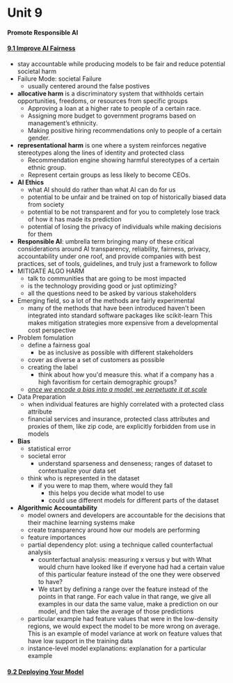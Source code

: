 # Unit 9

#### Promote Responsible AI



#### <u>9.1 Improve AI Fairness</u>

- stay accountable while producing models to be fair and reduce potential societal harm
- Failure Mode: societal Failure
  - usually centered around the false postives
- **allocative harm** is a discriminatory system that withholds certain opportunities, freedoms, or resources from specific groups
  - Approving a loan at a higher rate to people of a certain race.
  - Assigning more budget to government programs based on management’s ethnicity.
  - Making positive hiring recommendations only to people of a certain gender. 
- **representational harm** is one where a system reinforces negative stereotypes along the lines of identity and protected class
  - Recommendation engine showing harmful stereotypes of a certain ethnic group.
  - Represent certain groups as less likely to become CEOs.
- **AI Ethics**
  - what AI should do rather than what AI can do for us
  - potential to be unfair and be trained on top of historically biased data from society
  - potential to be not transparent and for you to completely lose track of how it has made its prediction
  - potential of losing the privacy of individuals while making decisions for them
- **Responsible AI**: umbrella term bringing many of these critical considerations around AI transparency, reliability, fairness, privacy, accountability under one roof, and provide companies with best practices, set of tools, guidelines, and truly just a framework to follow
- MITIGATE ALGO HARM
  - talk to communities that are going to be most impacted
  - is the technology providing good or just optimizing?
  - all the questions need to be asked by various stakeholders
- Emerging field, so a lot of the methods are fairly experimental
  - many of the methods that have been introduced haven't been integrated into standard software packages like scikit-learn This makes mitigation strategies more expensive from a developmental cost perspective
- Problem fomulation
  - define a fairness goal
    - be as inclusive as possible with different stakeholders
  - cover as diverse a set of customers as possible
  - creating the label
    - think about how you'd measure this. what if a company has a high favoritism for certain demographic groups?
  - *<u>once we encode a bias into a model, we perpetuate it at scale</u>*
- Data Preparation
  - when individual features are highly correlated with a protected class attribute
  - financial services and insurance, protected class attributes and proxies of them, like zip code, are explicitly forbidden from use in models
- **Bias**
  - statistical error 
  - societal error
    - understand sparseness and denseness; ranges of dataset to contextualize your data set
  - think who is represented in the dataset
    - if you were to map them, where would they fall
      - this helps you decide what model to use
      - could use different models for different parts of the dataset
- **Algorithmic Accountability**
  - model owners and developers are accountable for the decisions that their machine learning systems make
  - create transparency around how our models are performing 
  - feature importances
  - partial dependency plot: using a technique called counterfactual analysis
    - counterfactual analysis: measuring x versus y but with What would churn have looked like if everyone had had a certain value of this particular feature instead of the one they were observed to have? 
    - We start by defining a range over the feature instead of the points in that range. For each value in that range, we give all examples in our data the same value, make a prediction on our model, and then take the average of those predictions
  - particular example had feature values that were in the low-density regions, we would expect the model to be more wrong on average. This is an example of model variance at work on feature values that have low support in the training data
  - instance-level model explanations: explanation for a particular example

#### <u>9.2 Deploying Your Model</u>



